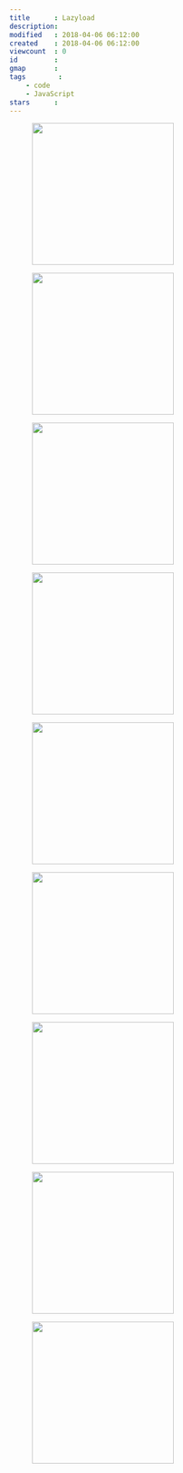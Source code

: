 ```yaml
---
title      : Lazyload
description:
modified   : 2018-04-06 06:12:00
created    : 2018-04-06 06:12:00
viewcount  : 0
id         :
gmap       :
tags        :
    - code
    - JavaScript
stars      :
---
```


<figure>
    <img src="oo_41617.png" data-frz-src="https://zenodo.org/record/909894/files/oo_41617.png" onload=lzld(this) onerror=lzld(this) width="250px">
    <figcaption></figcaption>
</figure>

<figure>
    <img src="figure.png" data-frz-src="https://zenodo.org/record/1212324/files/figure.png"  onload=lzld(this) onerror=lzld(this) width="250px">
    <figcaption></figcaption>
</figure>

<figure>
    <img src="figure2.png" data-frz-src="https://zenodo.org/record/1212252/files/figure.png" onload=lzld(this) onerror=lzld(this) width="250px">
    <figcaption></figcaption>
</figure>

<figure>
    <img src="figure3.png" data-frz-src="https://zenodo.org/record/1212089/files/figure.png" onload=lzld(this) onerror=lzld(this) width="250px">
    <figcaption></figcaption>
</figure>

<figure>
    <img src="Telika-plan.jpg" data-frz-src="https://zenodo.org/record/1211712/files/Telika%20plan.jpg" onload=lzld(this) onerror=lzld(this) width="250px">
    <figcaption></figcaption>
</figure>

<figure>
    <img src="ukraynada-egitim.jpg" data-frz-src="https://zenodo.org/record/1211361/files/ukraynada-egitim.jpg" onload=lzld(this) onerror=lzld(this) width="250px">
    <figcaption></figcaption>
</figure>

<figure>
    <img src="Bavikonda-reliquary.jpg" data-frz-src="https://zenodo.org/record/1203669/files/Bavikonda%20reliquary.jpg" onload=lzld(this) onerror=lzld(this) width="250px">
    <figcaption></figcaption>
</figure>

<figure>
    <img src="Figure8.png" data-frz-src="https://zenodo.org/record/1095872/files/Figure8.png" onload=lzld(this) onerror=lzld(this) width="250px">
    <figcaption></figcaption>
</figure>

<figure>
    <img src="figure-(1).png" data-frz-src="https://zenodo.org/record/1213001/files/figure.png" onload=lzld(this) onerror=lzld(this) width="250px">
    <figcaption></figcaption>
</figure>

